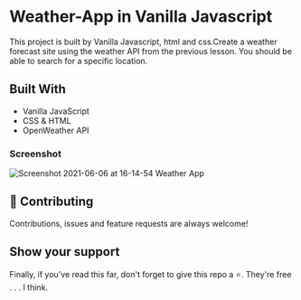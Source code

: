 # Weather-App in Vanilla Javascript

This project is built by Vanilla Javascript, html and css.Create a weather forecast site using the weather API from the previous lesson. You should be able to search for a specific location.

## Built With

- Vanilla JavaScript
- CSS & HTML
- OpenWeather API

<!-- ### Run Tests -->
### Screenshot

![Screenshot 2021-06-06 at 16-14-54 Weather App](https://cdn.discordapp.com/attachments/584761206980739073/880520205741228082/unknown.png)

## 🤝 Contributing

Contributions, issues and feature requests are always welcome!

## Show your support

Finally, if you've read this far, don't forget to give this repo a ⭐️. They're free . . . I think.
